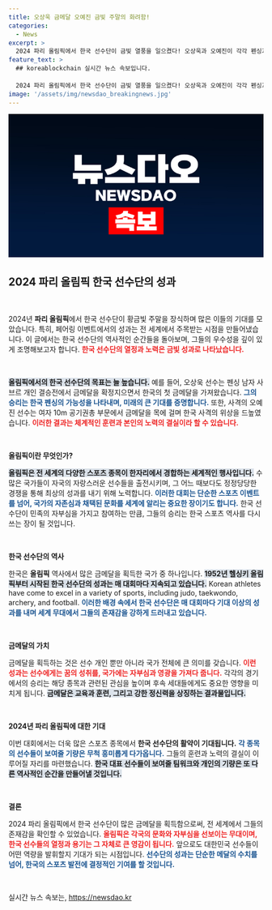 ```yaml
---
title: 오상욱 금메달 오예진 금빛 주말의 화려함!
categories:
  - News
excerpt: >
  2024 파리 올림픽에서 한국 선수단이 금빛 열풍을 일으켰다! 오상욱과 오예진이 각각 펜싱과 사격에서 화려한 금메달을 차지하며 역사적인 순간을 만들었다. 클릭해서 자세히 알아보세요!
feature_text: >
  ## koreablockchain 실시간 뉴스 속보입니다.

  2024 파리 올림픽에서 한국 선수단이 금빛 열풍을 일으켰다! 오상욱과 오예진이 각각 펜싱과 사격에서 화려한 금메달을 차지하며 역사적인 순간을 만들었다. 클릭해서 자세히 알아보세요!
image: '/assets/img/newsdao_breakingnews.jpg'
---
```


<p><img src="/assets/img/newsdao_breakingnews.jpg" alt="koreablockchain 속보" /></p>

<h2 data-ke-size="size26">2024 파리 올림픽 한국 선수단의 성과</h2>

<p data-ke-size="size16">&nbsp;</p>

<p>2024년 <b>파리 올림픽</b>에서 한국 선수단이 황금빛 주말을 장식하며 많은 이들의 기대를 모았습니다. 특히, 페어링 이벤트에서의 성과는 전 세계에서 주목받는 시점을 만들어냈습니다. 이 글에서는 한국 선수단의 역사적인 순간들을 돌아보며, 그들의 우수성을 깊이 있게 조명해보고자 합니다. <b><span style="color: #ee2323;">한국 선수단의 열정과 노력은 금빛 성과로 나타났습니다.</span></b> </p>

<p data-ke-size="size16">&nbsp;</p>

<p><b><span style="background-color: #21538527;">올림픽에서의 한국 선수단의 목표는 늘 높습니다.</span></b> 예를 들어, 오상욱 선수는 펜싱 남자 사브르 개인 결승전에서 금메달을 확정지으면서 한국의 첫 금메달을 가져왔습니다. <b><span style="color: #1a5490;">그의 승리는 한국 펜싱의 가능성을 나타내며, 미래의 큰 기대를 증명합니다.</span></b> 또한, 사격의 오예진 선수는 여자 10m 공기권총 부문에서 금메달을 목에 걸며 한국 사격의 위상을 드높였습니다. <b><span style="color: #ee2323;">이러한 결과는 체계적인 훈련과 본인의 노력의 결실이라 할 수 있습니다.</span></b></p>

<p data-ke-size="size16">&nbsp;</p>

<p><b>올림픽이란 무엇인가?</b></p>

<p><b><span style="background-color: #21538527;">올림픽은 전 세계의 다양한 스포츠 종목이 한자리에서 경합하는 세계적인 행사입니다.</span></b> 수많은 국가들이 자국의 자랑스러운 선수들을 출전시키며, 그 어느 때보다도 정정당당한 경쟁을 통해 최상의 성과를 내기 위해 노력합니다. <b><span style="color: #1a5490;">이러한 대회는 단순한 스포츠 이벤트를 넘어, 국가의 자존심과 채택된 문화를 세계에 알리는 중요한 장이기도 합니다.</span></b> 한국 선수단이 민족의 자부심을 가지고 참여하는 만큼, 그들의 승리는 한국 스포츠 역사를 다시 쓰는 장이 될 것입니다.</p>

<p data-ke-size="size16">&nbsp;</p>

<p><b>한국 선수단의 역사</b></p>

<p>한국은 <b>올림픽</b> 역사에서 많은 금메달을 획득한 국가 중 하나입니다. <b><span style="background-color: #21538527;">1952년 헬싱키 올림픽부터 시작된 한국 선수단의 성과는 매 대회마다 지속되고 있습니다.</span></b> Korean athletes have come to excel in a variety of sports, including judo, taekwondo, archery, and football. <b><span style="color: #1a5490;">이러한 배경 속에서 한국 선수단은 매 대회마다 기대 이상의 성과를 내며 세계 무대에서 그들의 존재감을 강하게 드러내고 있습니다.</span></b></p>

<p data-ke-size="size16">&nbsp;</p>

<p><b>금메달의 가치</b></p>

<p>금메달을 획득하는 것은 선수 개인 뿐만 아니라 국가 전체에 큰 의미를 갖습니다. <b><span style="color: #ee2323;">이런 성과는 선수에게는 꿈의 성취를, 국가에는 자부심과 영광을 가져다 줍니다.</span></b> 각각의 경기에서의 승리는 해당 종목과 관련된 관심을 높이며 후속 세대들에게도 중요한 영향을 미치게 됩니다. <b><span style="background-color: #21538527;">금메달은 교육과 훈련, 그리고 강한 정신력을 상징하는 결과물입니다.</span></b></p>

<p data-ke-size="size16">&nbsp;</p>

<p><b>2024년 파리 올림픽에 대한 기대</b></p>

<p>이번 대회에서는 더욱 많은 스포츠 종목에서 <b>한국 선수단의 활약이 기대됩니다.</b> <b><span style="color: #1a5490;">각 종목의 선수들이 보여줄 기량은 무척 흥미롭게 다가옵니다.</span></b> 그들의 훈련과 노력의 결실이 이루어질 자리를 마련했습니다. <b><span style="background-color: #21538527;">한국 대표 선수들이 보여줄 팀워크와 개인의 기량은 또 다른 역사적인 순간을 만들어낼 것입니다.</span></b></p>

<p data-ke-size="size16">&nbsp;</p>

<p><b>결론</b></p>

<p>2024 파리 올림픽에서 한국 선수단이 많은 금메달을 획득함으로써, 전 세계에서 그들의 존재감을 확인할 수 있었습니다. <b><span style="color: #ee2323;">올림픽은 각국의 문화와 자부심을 선보이는 무대이며, 한국 선수들의 열정과 용기는 그 자체로 큰 영감이 됩니다.</span></b> 앞으로도 대한민국 선수들이 어떤 역량을 발휘할지 기대가 되는 시점입니다. <b><span style="color: #1a5490;">선수단의 성과는 단순한 메달의 수치를 넘어, 한국의 스포츠 발전에 결정적인 기여를 할 것입니다.</span></b></p>

<p data-ke-size="size16">&nbsp;</p>
실시간 뉴스 속보는, <a href="https://newsdao.kr" rel="dofollow">https://newsdao.kr</a>


